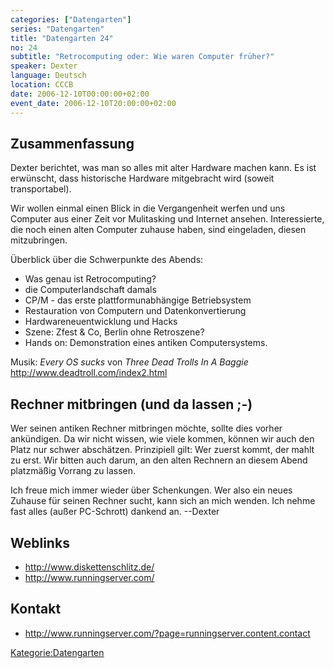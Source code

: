 ```yaml
---
categories: ["Datengarten"]
series: "Datengarten"
title: "Datengarten 24"
no: 24
subtitle: "Retrocomputing oder: Wie waren Computer früher?"
speaker: Dexter
language: Deutsch
location: CCCB
date: 2006-12-10T00:00:00+02:00
event_date: 2006-12-10T20:00:00+02:00
---
```


Zusammenfassung
---------------

Dexter berichtet, was man so alles mit alter Hardware machen kann. Es
ist erwünscht, dass historische Hardware mitgebracht wird (soweit
transportabel).

Wir wollen einmal einen Blick in die Vergangenheit werfen und uns
Computer aus einer Zeit vor Mulitasking und Internet ansehen.
Interessierte, die noch einen alten Computer zuhause haben, sind
eingeladen, diesen mitzubringen.

Überblick über die Schwerpunkte des Abends:

-   Was genau ist Retrocomputing?
-   die Computerlandschaft damals
-   CP/M - das erste plattformunabhängige Betriebsystem
-   Restauration von Computern und Datenkonvertierung
-   Hardwareneuentwicklung und Hacks
-   Szene: Zfest & Co, Berlin ohne Retroszene?
-   Hands on: Demonstration eines antiken Computersystems.

Musik: *Every OS sucks* von *Three Dead Trolls In A Baggie*
<http://www.deadtroll.com/index2.html>

Rechner mitbringen (und da lassen ;-)
-------------------------------------

Wer seinen antiken Rechner mitbringen möchte, sollte dies vorher
ankündigen. Da wir nicht wissen, wie viele kommen, können wir auch den
Platz nur schwer abschätzen. Prinzipiell gilt: Wer zuerst kommt, der
mahlt zu erst. Wir bitten auch darum, an den alten Rechnern an diesem
Abend platzmäßig Vorrang zu lassen.

Ich freue mich immer wieder über Schenkungen. Wer also ein neues Zuhause
für seinen Rechner sucht, kann sich an mich wenden. Ich nehme fast alles
(außer PC-Schrott) dankend an. --Dexter

Weblinks
--------

-   <http://www.diskettenschlitz.de/>
-   <http://www.runningserver.com/>

Kontakt
-------

-   <http://www.runningserver.com/?page=runningserver.content.contact>

<Kategorie:Datengarten>
